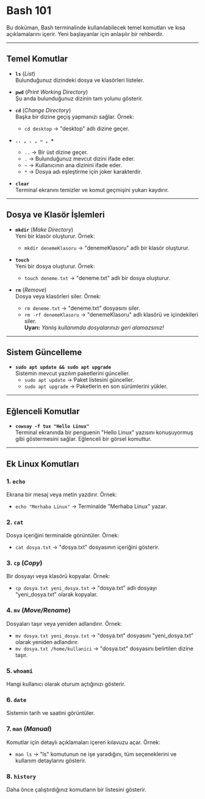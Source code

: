 # Bash 101

Bu doküman, Bash terminalinde kullanılabilecek temel komutları ve kısa açıklamalarını içerir. Yeni başlayanlar için anlaşılır bir rehberdir.

---

## Temel Komutlar

- **`ls`** (*List*)  
  Bulunduğunuz dizindeki dosya ve klasörleri listeler.

- **`pwd`** (*Print Working Directory*)  
  Şu anda bulunduğunuz dizinin tam yolunu gösterir.

- **`cd`** (*Change Directory*)  
  Başka bir dizine geçiş yapmanızı sağlar. Örnek:  
  - `cd desktop` → "desktop" adlı dizine geçer.

- **`.. , . , ~ , *`**  
  - `..` → Bir üst dizine geçer.  
  - `.` → Bulunduğunuz mevcut dizini ifade eder.  
  - `~` → Kullanıcının ana dizinini ifade eder.  
  - `*` → Dosya adı eşleştirme için joker karakterdir.

- **`clear`**  
  Terminal ekranını temizler ve komut geçmişini yukarı kaydırır.

---

## Dosya ve Klasör İşlemleri

- **`mkdir`** (*Make Directory*)  
  Yeni bir klasör oluşturur. Örnek:  
  - `mkdir denemeKlasoru` → "denemeKlasoru" adlı bir klasör oluşturur.

- **`touch`**  
  Yeni bir dosya oluşturur. Örnek:  
  - `touch deneme.txt` → "deneme.txt" adlı bir dosya oluşturur.

- **`rm`** (*Remove*)  
  Dosya veya klasörleri siler. Örnek:  
  - `rm deneme.txt` → "deneme.txt" dosyasını siler.  
  - `rm -rf denemeKlasoru` → "denemeKlasoru" adlı klasörü ve içindekileri siler.  
  **Uyarı:** *Yanlış kullanımda dosyalarınızı geri alamazsınız!*

---

## Sistem Güncelleme

- **`sudo apt update && sudo apt upgrade`**  
  Sistemin mevcut yazılım paketlerini günceller.  
  - `sudo apt update` → Paket listesini günceller.  
  - `sudo apt upgrade` → Paketlerin en son sürümlerini yükler.  

---

## Eğlenceli Komutlar

- **`cowsay -f tux "Hello Linux"`**  
  Terminal ekranında bir penguenin "Hello Linux" yazısını konuşuyormuş gibi göstermesini sağlar. Eğlenceli bir görsel komuttur.

---

## Ek Linux Komutları

### 1. **`echo`**  
Ekrana bir mesaj veya metin yazdırır. Örnek:  
- `echo "Merhaba Linux"` → Terminalde "Merhaba Linux" yazar.

### 2. **`cat`**  
Dosya içeriğini terminalde görüntüler. Örnek:  
- `cat dosya.txt` → "dosya.txt" dosyasının içeriğini gösterir.

### 3. **`cp`** (*Copy*)  
Bir dosyayı veya klasörü kopyalar. Örnek:  
- `cp dosya.txt yeni_dosya.txt` → "dosya.txt" adlı dosyayı "yeni_dosya.txt" olarak kopyalar.

### 4. **`mv`** (*Move/Rename*)  
Dosyaları taşır veya yeniden adlandırır. Örnek:  
- `mv dosya.txt yeni_dosya.txt` → "dosya.txt" dosyasını "yeni_dosya.txt" olarak yeniden adlandırır.  
- `mv dosya.txt /home/kullanici` → "dosya.txt" dosyasını belirtilen dizine taşır.

### 5. **`whoami`**  
Hangi kullanıcı olarak oturum açtığınızı gösterir.

### 6. **`date`**  
Sistemin tarih ve saatini görüntüler.

### 7. **`man`** (*Manual*)  
Komutlar için detaylı açıklamaları içeren kılavuzu açar. Örnek:  
- `man ls` → "ls" komutunun ne işe yaradığını, tüm seçeneklerini ve kullanım detaylarını gösterir.

### 8. **`history`**  
Daha önce çalıştırdığınız komutların bir listesini gösterir.
